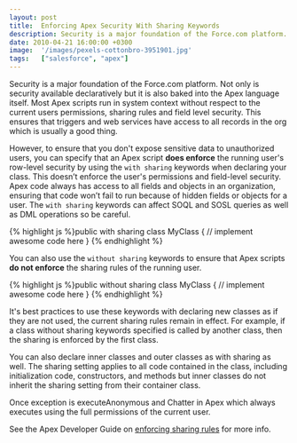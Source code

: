 ```yaml
---
layout: post
title:  Enforcing Apex Security With Sharing Keywords
description: Security is a major foundation of the Force.com platform. Not only is security available declaratively but it is also baked into the Apex language itself. Most Apex scripts run in system context without respect to the current users permissions, sharing rules and field level security. This ensures that triggers and web services have access to all records in the org which is usually a good thing. However, to ensure that you dont expose sensitive data to unauthorized users, you can specify that an 
date: 2010-04-21 16:00:00 +0300
image:  '/images/pexels-cottonbro-3951901.jpg'
tags:   ["salesforce", "apex"]
---
```

<p>Security is a major foundation of the Force.com platform. Not only is security available declaratively but it is also baked into the Apex language itself. Most Apex scripts run in system context without respect to the current users permissions, sharing rules and field level security. This ensures that triggers and web services have access to all records in the org which is usually a good thing.</p>
<p>However, to ensure that you don't expose sensitive data to unauthorized users, you can specify that an Apex script <strong>does enforce</strong> the running user's row-level security by using the <code>with sharing</code> keywords when declaring your class. This doesn’t enforce the user's permissions and field-level security. Apex code always has access to all fields and objects in an organization, ensuring that code won’t fail to run because of hidden fields or objects for a user. The <code>with sharing</code> keywords can affect SOQL and SOSL queries as well as DML operations so be careful.</p>
{% highlight js %}public with sharing class MyClass {
 // implement awesome code here
}
{% endhighlight %}
<p>You can also use the <code>without sharing</code> keywords to ensure that Apex scripts <strong>do not enforce</strong> the sharing rules of the running user.</p>
{% highlight js %}public without sharing class MyClass {
 // implement awesome code here
}
{% endhighlight %}
<p>It's best practices to use these keywords with declaring new classes as if they are not used, the current sharing rules remain in effect. For example, if a class without sharing keywords specified is called by another class, then the sharing is enforced by the first class.</p>
<p>You can also declare inner classes and outer classes as with sharing as well. The sharing setting applies to all code contained in the class, including initialization code, constructors, and methods but inner classes do not inherit the sharing setting from their container class.</p>
<p>Once exception is executeAnonymous and Chatter in Apex which always executes using the full permissions of the current user.</p>
<p>See the Apex Developer Guide on <a href="https://developer.salesforce.com/docs/atlas.en-us.apexcode.meta/apexcode/apex_security_sharing_rules.htm">enforcing sharing rules</a> for more info.</p>

